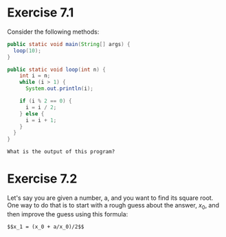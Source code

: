 # Exercise 7.1

Consider the following methods:

```java
public static void main(String[] args) {
  loop(10);
}

public static void loop(int n) {
    int i = n;
    while (i > 1) {
      System.out.println(i);

    if (i % 2 == 0) {
      i = i / 2;
    } else {
      i = i + 1;
    }
  }
}
```

    What is the output of this program?
  
  
 # Exercise 7.2
 
Let's say you are given a number, a, and you want to find
its square root. One way to do that is to start with a rough guess about the
answer,  $x_0$, and then improve the guess using this formula:

    $$x_1 = (x_0 + a/x_0)/2$$
